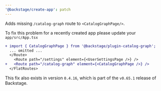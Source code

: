 ```yaml
---
'@backstage/create-app': patch
---
```


Adds missing `/catalog-graph` route to `<CatalogGraphPage/>`.

To fix this problem for a recently created app please update your `app/src/App.tsx`

```diff
+ import { CatalogGraphPage } from '@backstage/plugin-catalog-graph';
  ... omitted ...
  </Route>
    <Route path="/settings" element={<UserSettingsPage />} />
+   <Route path="/catalog-graph" element={<CatalogGraphPage />} />
  </FlatRoutes>
```

This fix also exists in version `0.4.16`, which is part of the `v0.65.1` release of Backstage.

